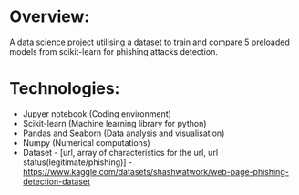 # Overview:
A data science project utilising a dataset to train and compare 5 preloaded models from scikit-learn for phishing attacks detection.

# Technologies:
* Jupyer notebook (Coding environment)
* Scikit-learn (Machine learning library for python)
* Pandas and Seaborn (Data analysis and visualisation)
* Numpy (Numerical computations)
* Dataset - [url, array of characteristics for the url, url status(legitimate/phishing)] - https://www.kaggle.com/datasets/shashwatwork/web-page-phishing-detection-dataset
